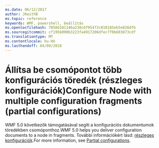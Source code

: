 ```yaml
---
ms.date: 06/12/2017
author: JKeithB
ms.topic: reference
keywords: WMF, powershell, beállítás
ms.openlocfilehash: 7050d181146a238c6f95472c010185eb5e826dfb
ms.sourcegitcommit: cf195b090b3223fa4917206dfec7f0b603873cdf
ms.translationtype: MT
ms.contentlocale: hu-HU
ms.lasthandoff: 04/09/2018
---
```

# <a name="configure-node-with-multiple-configuration-fragments-partial-configurations"></a><span data-ttu-id="a9d2c-102">Állítsa be csomópontot több konfigurációs töredék (részleges konfigurációk)</span><span class="sxs-lookup"><span data-stu-id="a9d2c-102">Configure Node with multiple configuration fragments (partial configurations)</span></span>

<span data-ttu-id="a9d2c-103">WMF 5.0 következők támogatásával segíti a konfigurációs dokumentumok töredékben csomóponthoz.</span><span class="sxs-lookup"><span data-stu-id="a9d2c-103">WMF 5.0 helps you deliver configuration documents to a node in fragments.</span></span> <span data-ttu-id="a9d2c-104">További információkért lásd: [részleges konfigurációk](https://msdn.microsoft.com/powershell/dsc/partialconfigs).</span><span class="sxs-lookup"><span data-stu-id="a9d2c-104">For more information, see [Partial configurations](https://msdn.microsoft.com/powershell/dsc/partialconfigs).</span></span>